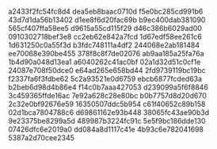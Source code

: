 a2433f2fc54fc8d4
dea5eb8baac0710d
f5e0bc285cd991b6
43d7d1da56b13402
d1ee8f6d20fac69b
b9ec400dab381090
565cf407ffa58ee5
d9615a55cd115f29
d46c386b6029ad00
0910302718bef3e8
cc2eb62e842a7fcd
1d67edf58ee261c6
1d631250c0a55f3d
b3fdc748111a4df2
244068e2ab181484
ee70068e390be455
378f8c8f7de02076
ab9aa185a25fa76a
1b4d90a048d13ea1
a6040262c41ac0bf
02a1d32d51c0cf1e
24087e708f50dce0
e64ad265e658bd44
2fd9739119bc19bc
f2337fa6f3fdbe62
5c2a93521e0d6759
ebcb6877fcded63a
b2beb6d98d4b86e4
f14c0b7aaa427053
d239099a5f6f8846
3c459365ffde16ac
7e92a628c28e80bc
b0b7757d8d20d670
2c32e0bf92676e59
16350507ddc5b954
c61f40652c89b158
02d1bca7804788c6
d69861162e93b448
38065fc43ae90b3d
9e23375be8299a5d
489987b3224fc91c
5e5f9bc186dde130
07426dfc6e2019a0
dd084a8d1117c41e
4b93c6e782041698
5387a2d70cee2345
